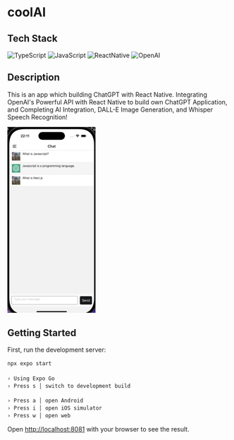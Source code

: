 # coolAI

## Tech Stack
![TypeScript](https://img.shields.io/badge/TypeScript-007ACC?style=for-the-badge&logo=typescript&logoColor=white)
![JavaScript](https://img.shields.io/badge/JavaScript-F7DF1E?style=for-the-badge&logo=javascript&logoColor=black)
![ReactNative](https://img.shields.io/badge/ReactNative-61DAFB?style=for-the-badge&logo=react&logoColor=black)
![OpenAI](https://img.shields.io/badge/OpenAI-04a67e?style=for-the-badge&logo=OpenAI&logoColor=white)

## Description
This is an app which building ChatGPT with React Native. Integrating OpenAI's Powerful API with React Native to build own ChatGPT Application, and Completing AI Integration, DALL-E Image Generation, and Whisper Speech Recognition!

<img src="assets/demo.jpg" width="200" alt="demo">

## Getting Started
First, run the development server:
```bash
npx expo start

› Using Expo Go
› Press s │ switch to development build

› Press a │ open Android
› Press i │ open iOS simulator
› Press w │ open web
```
Open [http://localhost:8081](http://localhost:8081) with your browser to see the result.




